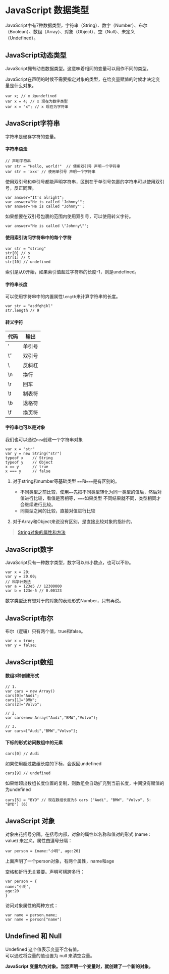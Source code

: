 # JavaScript 数据类型

JavaScript中有7种数据类型，字符串（String）、数字（Number）、布尔（Boolean）、数组（Array）、对象（Object）、空（Null）、未定义（Undefined）。

## JavaScript动态类型

JavaScript拥有动态数据类型。这意味着相同的变量可以用作不同的类型。

JavaScript在声明的时候不需要指定对象的类型，在给变量赋值的时候才决定变量是什么对象。

	var x; // x 为undefined
	var x = 4; // x 现在为数字类型
	var x = "x"; // x 现在为字符串

## JavaScript字符串

字符串是储存字符的变量。

#### 字符串语法

	// 声明字符串
	var str = "Hello, world!"  // 使用双引号 声明一个字符串
	var str = 'xxx'	// 使用单引号 声明一个字符串

使用双引号和单引号都能声明字符串，区别在于单引号包裹的字符串可以使用双引号，反正同理。  

	var answer="It's alright";
	var answer="He is called 'Johnny'";
	var answer='He is called "Johnny"';

如果想要在双引号包裹的范围内使用双引号，可以使用转义字符。

	var answer="He is called \"Johnny\"";

#### 使用索引访问字符串中的每个字符

	var str = "string"
	str[0] // s
	str[1] // t
	str[10] // undefined

索引是从0开始，如果索引值超过字符串的长度-1，则是undefined。

#### 字符串长度

可以使用字符串中的内置属性`length`来计算字符串的长度。

	var str = "asdfghjkl"
	str.length // 9

#### 转义字符

代码		    | 输出
------------- | -------------
\'  			| 单引号
\”  			| 双引号
\\			    | 反斜杠
\n  			| 换行
\r  			| 回车
\t  			| 制表符
\b  			| 退格符
\f  			| 换页符

#### 字符串也可以是对象

我们也可以通过`new`创建一个字符串对象

	var x = "str"
	var y = new String("str")
	typeof x 	// String
	typeof y 	// Object
	x == y 		// true
	x === y 	// false 

1. 对于string和number等基础类型 `==`和`===`是有区别的。  

	* 不同类型之前比较，使用`==`先把不同类型转化为同一类型的值后，然后对值进行比较，看值是否相等，`===`如果类型	不同结果就不同，类型相同才会继续进行比较。 
	* 同类型之间的比较，直接对值进行比较
2. 对于Array和Object来说没有区别，是直接比较对象的指针的。

> [String对象的属性和方法](http://www.w3school.com.cn/jsref/jsref_obj_string.asp)

## JavaScript数字

JavaScript只有一种数字类型，数字可以带小数点，也可以不带。

	var x = 20;
	var y = 20.00;
	// 科学计数法
	var a = 123e5 // 12300000
	var b = 123e-5 // 0.00123

数字类型还有想对于的对象的表现形式Number，只有再说。

## JavaScript布尔
布尔（逻辑）只有两个值，true和false。

	var x = true;
	var y = false;

## JavaScript数组
#### 数组3种创建形式

	// 1.
	var cars = new Array()
	cars[0]="Audi";
	cars[1]="BMW";
	cars[2]="Volvo";
	
	// 2.
	var cars=new Array("Audi","BMW","Volvo");
	
	// 3.
	var cars=["Audi","BMW","Volvo"];
	

#### 下标的形式访问数组中的元素

	cars[0] // Audi

如果使用超过数组长度的下标，会返回undefined  

	cars[9] // undefined

如果给超出数组长度位置的复制，则数组会自动扩充到当前长度，中间没有赋值的为undefined

	cars[5] = "BYD" // 现在数组长度为6 cars ["Audi", "BMW", "Volvo", 5: "BYD"] (6) 

## JavaScript 对象

对象由花括号分隔。在括号内部，对象的属性以名称和值对的形式 (name : value) 来定义。属性由逗号分隔：

	var person = {name:"小明", age:20}

上面声明了一个person对象，有两个属性，name和age

空格和折行无关紧要。声明可横跨多行：

	var person = {
	name:"小明", 
	age:20
	}

访问对象属性的两种方式：

	var name = person.name;
	var name = person["name"]

## Undefined 和 Null

Undefined 这个值表示变量不含有值。  
可以通过将变量的值设置为 null 来清空变量。


**JavaScript 变量均为对象。当您声明一个变量时，就创建了一个新的对象。**
	